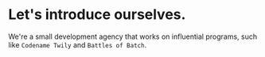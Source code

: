 # Let's introduce ourselves.

We're a small development agency that works on influential programs, such like ``Codename Twily`` and ``Battles of Batch``.

